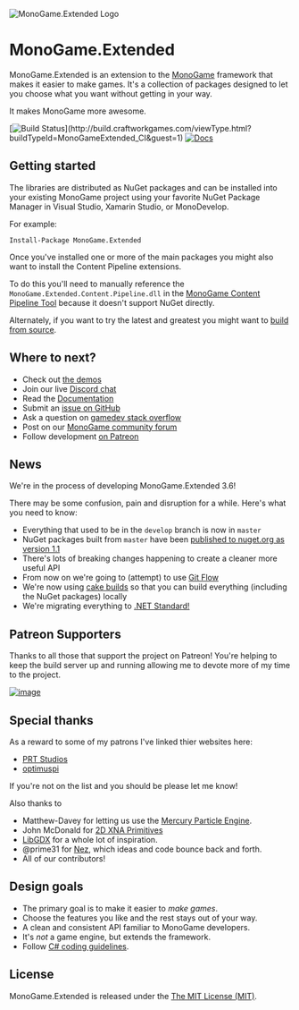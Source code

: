 ![MonoGame.Extended Logo](https://raw.githubusercontent.com/craftworkgames/MonoGame.Extended/master/Logos/logo-banner-800.png)

# MonoGame.Extended

MonoGame.Extended is an extension to the [MonoGame](http://www.monogame.net/) framework that makes it easier to make games. It's a collection of packages designed to let you choose what you want without getting in your way.

It makes MonoGame more awesome.

[![Build Status](http://build.craftworkgames.com/app/rest/builds/buildType:(id:MonoGameExtended_Build)/statusIcon)](http://build.craftworkgames.com/viewType.html?buildTypeId=MonoGameExtended_CI&guest=1) [![Docs](https://img.shields.io/badge/docs-latest-brightgreen.svg?style=flat)](http://docs.monogameextended.net/)

## Getting started

The libraries are distributed as NuGet packages and can be installed into your existing MonoGame project using your favorite NuGet Package Manager in Visual Studio, Xamarin Studio, or MonoDevelop. 

For example:

    Install-Package MonoGame.Extended

Once you've installed one or more of the main packages you might also want to install the Content Pipeline extensions.

To do this you'll need to manually reference the `MonoGame.Extended.Content.Pipeline.dll` in the [MonoGame Content Pipeline Tool](http://docs.monogameextended.net/Installation/#referencing-the-content-pipeline-extension) because it doesn't support NuGet directly.

Alternately, if you want to try the latest and greatest you might want to [build from source](http://docs.monogameextended.net/Development/Building-from-Source/).

## Where to next?

 - Check out [the demos](https://github.com/craftworkgames/MonoGame.Extended/tree/develop/Source/Demos)
 - Join our live [Discord chat](https://discord.gg/xPUEkj9)
 - Read the [Documentation](http://docs.monogameextended.net/)
 - Submit an [issue on GitHub](https://github.com/craftworkgames/MonoGame.Extended/issues)
 - Ask a question on [gamedev stack overflow](http://gamedev.stackexchange.com/questions/tagged/monogame-extended)
 - Post on our [MonoGame community forum](http://community.monogame.net/category/extended)
 - Follow development [on Patreon](https://www.patreon.com/craftworkgames)
 
## News

We're in the process of developing MonoGame.Extended 3.6! 

There may be some confusion, pain and disruption for a while. Here's what you need to know:
 
 - Everything that used to be in the `develop` branch is now in `master`
 - NuGet packages built from `master` have been [published to nuget.org as version 1.1](https://www.nuget.org/packages?q=monogame.extended)
 - There's lots of breaking changes happening to create a cleaner more useful API
 - From now on we're going to (attempt) to use [Git Flow](https://gitversion.readthedocs.io/en/latest/git-branching-strategies/gitflow/)
 - We're now using [cake builds](https://cakebuild.net/) so that you can build everything (including the NuGet packages) locally
 - We're migrating everything to [.NET Standard!](https://www.patreon.com/posts/one-library-to-18916187)

## Patreon Supporters

Thanks to all those that support the project on Patreon! You're helping to keep the build server up and running allowing me to devote more of my time to the project.

[![image](https://cloud.githubusercontent.com/assets/3201643/17462536/f5608898-5cf3-11e6-8e81-47d6594a8d9c.png)](https://www.patreon.com/craftworkgames)

## Special thanks

As a reward to some of my patrons I've linked thier websites here:
 - [PRT Studios](http://prt-studios.com/)
 - [optimuspi](http://www.optimuspi.com/)
 
If you're not on the list and you should be please let me know!

Also thanks to

 - Matthew-Davey for letting us use the [Mercury Particle Engine](https://github.com/Matthew-Davey/mercury-particle-engine).
 - John McDonald for [2D XNA Primitives](https://bitbucket.org/C3/2d-xna-primitives/wiki/Home)
 - [LibGDX](https://libgdx.badlogicgames.com) for a whole lot of inspiration.
 - @prime31 for [Nez](https://github.com/prime31/Nez), which ideas and code bounce back and forth.
 - All of our contributors!

## Design goals

 - The primary goal is to make it easier to *make games*.
 - Choose the features you like and the rest stays out of your way.
 - A clean and consistent API familiar to MonoGame developers.
 - It's *not* a game engine, but extends the framework.
 - Follow [C# coding guidelines](https://msdn.microsoft.com/en-us/library/ms229002(v=vs.110).aspx).

## License

MonoGame.Extended is released under the [The MIT License (MIT)](https://github.com/craftworkgames/MonoGame.Extended/blob/master/LICENSE).

